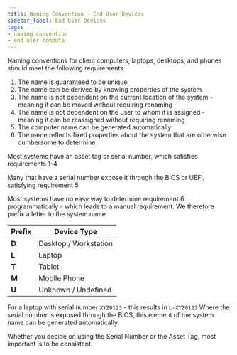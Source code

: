 ```yaml
---
title: Naming Convention - End User Devices
sidebar_label: End User Devices
tags: 
- naming convention
- end user compute
---
```


Naming conventions for client computers, laptops, desktops, and phones should meet the following requirements

1. The name is guaranteed to be unique
2. The name can be derived by knowing properties of the system
3. The name is not dependent on the current location of the system - meaning it can be moved without requiring renaming
4. The name is not dependent on the user to whom it is assigned - meaning it can be reassigned without requiring renaming
5. The computer name can be generated automatically
6. The name reflects fixed properties about the system that are otherwise cumbersome to determine

Most systems have an asset tag or serial number, which satisfies requirements 1-4

Many that have a serial number expose it through the BIOS or UEFI, satisfying requirement 5

Most systems have no easy way to determine requirement 6 programmatically - which leads to a manual requirement. We therefore prefix a letter to the system name

| Prefix | Device Type         |
| ----- | ------------------- |
| **D**   | Desktop / Workstation |
| **L**   | Laptop              |
| **T**   | Tablet              |
| **M**   | Mobile Phone        |
| **U**   | Unknown / Undefined |

For a laptop with serial number `XYZ0123` - this results in `L-XYZ0123`
Where the serial number is exposed through the BIOS, this element of the system name can be generated automatically.

Whether you decide on using the Serial Number or the Asset Tag, most important is to be consistent.
